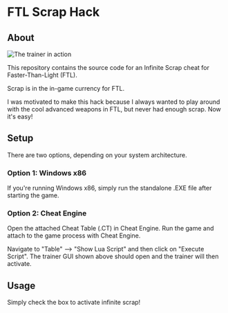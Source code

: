 # FTL Scrap Hack

## About

![The trainer in action](https://github.com/danjaaron/Frostpunk-Hack/blob/main/frostpunk-trainer.PNG)

This repository contains the source code for an Infinite Scrap cheat for Faster-Than-Light (FTL).

Scrap is in the in-game currency for FTL. 

I was motivated to make this hack because I always wanted to play around with the cool advanced weapons in FTL, but never had enough scrap. Now it's easy!

## Setup

There are two options, depending on your system architecture.

### Option 1: Windows x86

If you're running Windows x86, simply run the standalone .EXE file after starting the game.

### Option 2: Cheat Engine

Open the attached Cheat Table (.CT) in Cheat Engine. Run the game and attach to the game process with Cheat Engine. 

Navigate to "Table" --> "Show Lua Script" and then click on "Execute Script". The trainer GUI shown above should open and the trainer will then activate. 

## Usage

Simply check the box to activate infinite scrap!   
